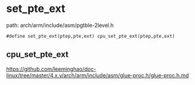 set_pte_ext
========================================

path: arch/arm/include/asm/pgtble-2level.h
```
#define set_pte_ext(ptep,pte,ext) cpu_set_pte_ext(ptep,pte,ext)
```

cpu_set_pte_ext
----------------------------------------

https://github.com/leeminghao/doc-linux/tree/master/4.x.y/arch/arm/include/asm/glue-proc.h/glue-proc.h.md
